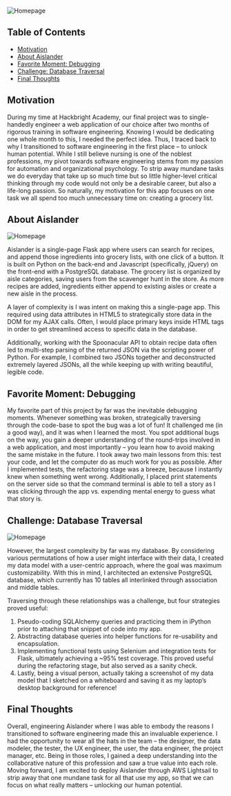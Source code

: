 ![Homepage](https://raw.githubusercontent.com/cgsarfati/Aislander-Reflection/img/homepage.png)

## Table of Contents
* [Motivation](#motivation)
* [About Aislander](#about-aislander)
* [Favorite Moment: Debugging](#favorite-moment-debugging)
* [Challenge: Database Traversal](#challenge-database-traversal)
* [Final Thoughts](#final-thoughts)

## Motivation
During my time at Hackbright Academy, our final project was to single-handedly engineer a web application of our choice after two months of rigorous training in software engineering. Knowing I would be dedicating one whole month to this, I needed the perfect idea. Thus, I traced back to why I transitioned to software engineering in the first place – to unlock human potential. While I still believe nursing is one of the noblest professions, my pivot towards software engineering stems from my passion for automation and organizational psychology. To strip away mundane tasks we do everyday that take up so much time but so little higher-level critical thinking through my code would not only be a desirable career, but also a life-long passion. So naturally, my motivation for this app focuses on one task we all spend too much unnecessary time on: creating a grocery list. 

## About Aislander

![Homepage](https://github.com/cgsarfati/Aislander-Reflection/blob/master/img/AddRecipe.gif "Add recipe")

Aislander is a single-page Flask app where users can search for recipes, and append those ingredients into grocery lists, with one click of a button. It is built on Python on the back-end and Javascript (specifically, jQuery) on the front-end with a PostgreSQL database. The grocery list is organized by aisle categories, saving users from the scavenger hunt in the store. As more recipes are added, ingredients either append to existing aisles or create a new aisle in the process.

A layer of complexity is I was intent on making this a single-page app. This required using data attributes in HTML5 to strategically store data in the DOM for my AJAX calls. Often, I would place primary keys inside HTML tags in order to get streamlined access to specific data in the database. 

Additionally, working with the Spoonacular API to obtain recipe data often led to multi-step parsing of the returned JSON via the scripting power of Python. For example, I combined two JSONs together and deconstructed extremely layered JSONs, all the while keeping up with writing beautiful, legible code. 

## Favorite Moment: Debugging
My favorite part of this project by far was the inevitable debugging moments. Whenever something was broken, strategically traversing through the code-base to spot the bug was a lot of fun! It challenged me (in a good way), and it was when I learned the most. You spot additional bugs on the way, you gain a deeper understanding of the round-trips involved in a web application, and most importantly – you learn how to avoid making the same mistake in the future. I took away two main lessons from this: test your code, and let the computer do as much work for you as possible. After I implemented tests, the refactoring stage was a breeze, because I instantly knew when something went wrong. Additionally, I placed print statements on the server side so that the command terminal is able to tell a story as I was clicking through the app vs. expending mental energy to guess what that story is.

## Challenge: Database Traversal

![Homepage](https://raw.githubusercontent.com/cgsarfati/Aislander-Reflection/img/database-model.jpg "Data Model")


However, the largest complexity by far was my database. By considering various permutations of how a user might interface with their data, I created my data model with a user-centric approach, where the goal was maximum customizability. With this in mind, I architected an extensive PostgreSQL database, which currently has 10 tables all interlinked through association and middle tables. 

Traversing through these relationships was a challenge, but four strategies proved useful:
1.  Pseudo-coding SQLAlchemy queries and practicing them in iPython prior to attaching that snippet of code into my app.
2.  Abstracting database queries into helper functions for re-usability and encapsulation.
3.  Implementing functional tests using Selenium and integration tests for Flask, ultimately achieving a ~95% test coverage. This proved useful during the refactoring stage, but also served as a sanity check.
4.  Lastly, being a visual person, actually taking a screenshot of my data model that I sketched on a whiteboard and saving it as my laptop’s desktop background for reference!

## Final Thoughts
Overall, engineering Aislander where I was able to embody the reasons I transitioned to software engineering made this an invaluable experience. I had the opportunity to wear all the hats in the team – the designer, the data modeler, the tester, the UX engineer, the user, the data engineer, the project manager, etc. Being in those roles, I gained a deep understanding into the collaborative nature of this profession and saw a true value into each role. Moving forward, I am excited to deploy Aislander through AWS Lightsail to strip away that one mundane task for all that use my app, so that we can focus on what really matters – unlocking our human potential. 